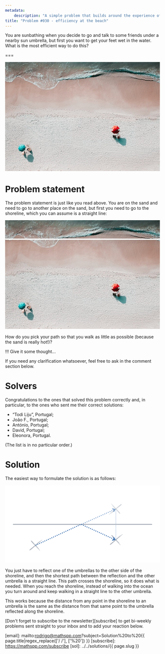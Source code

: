 ```yaml
---
metadata:
    description: "A simple problem that builds around the experience of sunbathing in a beach."
title: "Problem #030 - efficiency at the beach"
---
```


You are sunbathing when you decide to go and talk to some friends
under a nearby sun umbrella, but first you want to get your
feet wet in the water.
What is the most efficient way to do this?

===

![](thumbnail.png "Edited version of Alex Perez's photo on Unsplash")


# Problem statement

The problem statement is just like you read above.
You are on the sand and need to go to another place on the sand,
but first you need to go to the shoreline, which you can assume
is a straight line:

![](_straight_shoreline.png "Shoreline represented as a straight line")

How do you pick your path so that you walk as little as possible
(because the sand is really hot!)?

!!! Give it some thought...

If you need any clarification whatsoever, feel free to ask in the comment section below.


# Solvers

Congratulations to the ones that solved this problem correctly and, in particular, to the ones
who sent me their correct solutions:

 - “Todi Liju”, Portugal;
 - João F., Portugal;
 - António, Portugal;
 - David, Portugal;
 - Eleonora, Portugal.

(The list is in no particular order.)


# Solution

The easiest way to formulate the solution is as follows:

![](_solution.png "Find the line that connects one umbrella to the reflection of the other.")


You just have to reflect one of the umbrellas to the other side of the shoreline,
and then the shortest path between the reflection and the other umbrella is a straight
line.
This path crosses the shoreline, so it does what is needed.
When you reach the shoreline, instead of walking into the ocean you turn around
and keep walking in a straight line to the other umbrella.

This works because the distance from any point in the shoreline to an umbrella
is the same as the distance from that same point to the umbrella reflected along
the shoreline.


[Don't forget to subscribe to the newsletter][subscribe] to get bi-weekly
problems sent straight to your inbox and to add your reaction below.

[email]: mailto:rodrigo@mathspp.com?subject=Solution%20to%20{{ page.title|regex_replace(['/ /'], ['%20']) }}
[subscribe]: https://mathspp.com/subscribe
[sol]: ../../solutions/{{ page.slug }}

